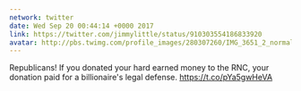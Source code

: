 ```yaml
---
network: twitter
date: Wed Sep 20 00:44:14 +0000 2017
link: https://twitter.com/jimmylittle/status/910303554186833920
avatar: http://pbs.twimg.com/profile_images/280307260/IMG_3651_2_normal.jpg
---
```


Republicans! If you donated your hard earned money to the RNC, your donation paid for a billionaire's legal defense. https://t.co/pYa5gwHeVA
